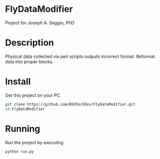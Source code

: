 FlyDataModifier
===============

Project for Joseph A. Seggio, PhD

Description
===============
Physical data collected via perl scripts outputs incorrect format. Reformat data into proper blocks. 

Install 
===============
Get this project on your PC

```Bash
git clone https://github.com/BSUTechDev/FlyDataModifier.git
cd FlyDataModifier
```

Running 
===============
Run the project by executing 

```Bash
python run.py
```
